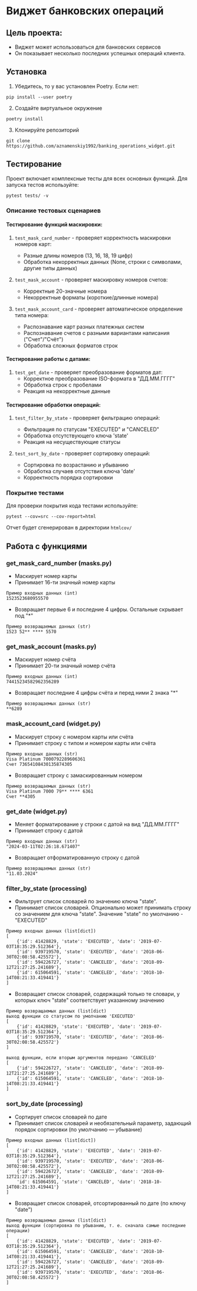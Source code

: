 # Виджет банковских операций

## Цель проекта:
- Виджет может использоваться для банковских сервисов
- Он показывает несколько последних успешных операций клиента.

## Установка
1. Убедитесь, то у вас установлен Poetry. Если нет:
```
pip install --user poetry
```
2. Создайте виртуальное окружение
```
poetry install
```
3. Клонируйте репозиторий
```
git clone https://github.com/aznamenskiy1992/banking_operations_widget.git
```

## Тестирование
Проект включает комплексные тесты для всех основных функций. Для запуска тестов используйте:
```
pytest tests/ -v
```

### Описание тестовых сценариев

#### Тестирование функций маскировки:
1. `test_mask_card_number` - проверяет корректность маскировки номеров карт:
   - Разные длины номеров (13, 16, 18, 19 цифр)
   - Обработка некорректных данных (None, строки с символами, другие типы данных)
   
2. `test_mask_account` - проверяет маскировку номеров счетов:
   - Корректные 20-значные номера
   - Некорректные форматы (короткие/длинные номера)

3. `test_mask_account_card` - проверяет автоматическое определение типа номера:
   - Распознавание карт разных платежных систем
   - Распознавание счетов с разными вариантами написания ("Счет"/"Счёт")
   - Обработка сложных форматов строк

#### Тестирование работы с датами:
1. `test_get_date` - проверяет преобразование форматов дат:
   - Корректное преобразование ISO-формата в "ДД.ММ.ГГГГ"
   - Обработка строк с пробелами
   - Реакция на некорректные данные

#### Тестирование обработки операций:
1. `test_filter_by_state` - проверяет фильтрацию операций:
   - Фильтрация по статусам "EXECUTED" и "CANCELED"
   - Обработка отсутствующего ключа 'state'
   - Реакция на несуществующие статусы

2. `test_sort_by_date` - проверяет сортировку операций:
   - Сортировка по возрастанию и убыванию
   - Обработка случаев отсутствия ключа 'date'
   - Корректность порядка сортировки

### Покрытие тестами
Для проверки покрытия кода тестами используйте:
```
pytest --cov=src --cov-report=html
```
Отчет будет сгенерирован в директории `htmlcov/`

## Работа с функциями
### get_mask_card_number (masks.py)
- Маскирует номер карты
- Принимает 16-ти значный номер карты
```
Пример входных данных (int)
1523523680955570
```
- Возвращает первые 6 и последние 4 цифры. Остальные скрывает под "*"
```
Пример возвращаемых данных (str)
1523 52** **** 5570
```
### get_mask_account (masks.py)
- Маскирует номер счёта
- Принимает 20-ти значный номер счёта
```
Пример входных данных (int)
74415234582962356289
```
- Возвращает последние 4 цифры счёта и перед ними 2 знака "*"
```
Пример возвращаемых данных (str)
**6289
```
### mask_account_card (widget.py)
- Маскирует строку с номером карты или счёта
- Принимает строку с типом и номером карты или счёта
```
Пример входных данных (str)
Visa Platinum 7000792289606361
Счет 73654108430135874305
```
- Возвращает строку с замаскированным номером
```
Пример возвращаемых данных (str)
Visa Platinum 7000 79** **** 6361
Счет **4305
```
### get_date (widget.py)
- Меняет форматирование у строки с датой на вид "ДД.ММ.ГГГГ"
- Принимает строку с датой
```
Пример входных данных (str)
"2024-03-11T02:26:18.671407"
```
- Возвращает отформатированную строку с датой
```
Пример возвращаемых данных (str)
"11.03.2024"
```
### filter_by_state (processing)
- Фильтрует список словарей по значению ключа "state".
- Принимает список словарей. Опционально может принимать строку со значением для ключа "state". Значение "state" по умолчанию - "EXECUTED" 
```
Пример входных данных (list[dict])
[
    {'id': 41428829, 'state': 'EXECUTED', 'date': '2019-07-03T18:35:29.512364'},
    {'id': 939719570, 'state': 'EXECUTED', 'date': '2018-06-30T02:08:58.425572'},
    {'id': 594226727, 'state': 'CANCELED', 'date': '2018-09-12T21:27:25.241689'},
    {'id': 615064591, 'state': 'CANCELED', 'date': '2018-10-14T08:21:33.419441'}
]
```
- Возвращает список словарей, содержащий только те словари, у которых ключ "state" соответствует указанному значению
```
Пример возвращаемых данных (list[dict)
выход функции со статусом по умолчанию 'EXECUTED'
[
    {'id': 41428829, 'state': 'EXECUTED', 'date': '2019-07-03T18:35:29.512364'}, 
    {'id': 939719570, 'state': 'EXECUTED', 'date': '2018-06-30T02:08:58.425572'}
]

выход функции, если вторым аргументов передано 'CANCELED'
[
    {'id': 594226727, 'state': 'CANCELED', 'date': '2018-09-12T21:27:25.241689'}, 
    {'id': 615064591, 'state': 'CANCELED', 'date': '2018-10-14T08:21:33.419441'}
]
```
### sort_by_date (processing)
- Сортирует список словарей по дате
- Принимает список словарей и необязательный параметр, задающий порядок сортировки (по умолчанию — убывание)
```
Пример входных данных (list[dict])
[
    {'id': 41428829, 'state': 'EXECUTED', 'date': '2019-07-03T18:35:29.512364'},
    {'id': 939719570, 'state': 'EXECUTED', 'date': '2018-06-30T02:08:58.425572'},
    {'id': 594226727, 'state': 'CANCELED', 'date': '2018-09-12T21:27:25.241689'}, 
    'id': 615064591, 'state': 'CANCELED', 'date': '2018-10-14T08:21:33.419441'}
]
```
- Возвращает список словарей, отсортированный по дате (по ключу "date")
```
Пример возвращаемых данных (list[dict)
выход функции (сортировка по убыванию, т. е. сначала самые последние операции)
[
    {'id': 41428829, 'state': 'EXECUTED', 'date': '2019-07-03T18:35:29.512364'},
    {'id': 615064591, 'state': 'CANCELED', 'date': '2018-10-14T08:21:33.419441'},
    {'id': 594226727, 'state': 'CANCELED', 'date': '2018-09-12T21:27:25.241689'},
    {'id': 939719570, 'state': 'EXECUTED', 'date': '2018-06-30T02:08:58.425572'}
]
```
